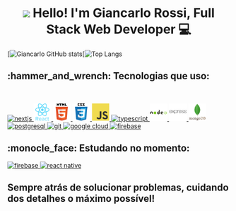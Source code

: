 <h1 align="center"><img src="https://i.giphy.com/media/KzJkzjggfGN5Py6nkT/200.webp" width="100"> Hello! I'm Giancarlo Rossi, Full Stack Web Developer 💻</h1>

[![Giancarlo GitHub stats](https://github-readme-stats.vercel.app/api?username=giankaz&show_icons=true&theme=dark)[![Top Langs](https://github-readme-stats.vercel.app/api/top-langs/?username=giankaz&layout=compact&theme=dark)


<h2 align="left">:hammer_and_wrench: Tecnologias que uso:</h2>

<br>

<p align="left">
<a href="https://nextjs.org/" target="_blank"> <img src="https://upload.wikimedia.org/wikipedia/commons/8/8e/Nextjs-logo.svg" alt="nextjs" width="40" height="40"/> </a>
<a href="https://reactjs.org/" target="_blank"> <img src="https://raw.githubusercontent.com/devicons/devicon/master/icons/react/react-original-wordmark.svg" alt="react" width="40" height="40"/> </a>
     <a href="https://www.w3.org/html/" target="_blank"> <img src="https://raw.githubusercontent.com/devicons/devicon/master/icons/html5/html5-original-wordmark.svg" alt="html5" width="40" height="40"/> </a>
    <a href="https://www.w3schools.com/css/" target="_blank"> <img src="https://raw.githubusercontent.com/devicons/devicon/master/icons/css3/css3-original-wordmark.svg" alt="css3" width="40" height="40"/> </a>
    <a href="https://developer.mozilla.org/en-US/docs/Web/JavaScript" target="_blank"> <img src="https://raw.githubusercontent.com/devicons/devicon/master/icons/javascript/javascript-original.svg" alt="javascript" width="40" height="40"/> </a>
     <a href="https://www.typescriptlang.org/" target="_blank"> <img src="https://upload.wikimedia.org/wikipedia/commons/4/4c/Typescript_logo_2020.svg" alt="typescript" width="40" height="40"/> </a>
      <a href="https://nodejs.org" target="_blank"> <img src="https://raw.githubusercontent.com/devicons/devicon/master/icons/nodejs/nodejs-original-wordmark.svg" alt="nodejs" width="40" height="40"/> </a>
    <a href="https://expressjs.com" target="_blank"> <img src="https://raw.githubusercontent.com/devicons/devicon/master/icons/express/express-original-wordmark.svg" alt="express" width="40" height="40"/> </a>
    <a href="https://www.mongodb.com/" target="_blank"> <img src="https://raw.githubusercontent.com/devicons/devicon/master/icons/mongodb/mongodb-original-wordmark.svg" alt="mongodb" width="40" height="40"/> </a>
      <a href="https://www.postgresql.org/" target="_blank"> <img src="https://www.vectorlogo.zone/logos/postgresql/postgresql-ar21.svg" alt="postgresql" width="40" height="40"/> </a>
<a href="https://git-scm.com/" target="_blank"> <img src="https://www.vectorlogo.zone/logos/git-scm/git-scm-icon.svg" alt="git" width="40" height="40"/> </a>
 <a href="https://cloud.google.com/" target="_blank"> <img src="https://www.vectorlogo.zone/logos/google_cloud/google_cloud-icon.svg" alt="google cloud" width="40" height="40"/> </a>
 <a href="https://firebase.google.com/" target="_blank"> <img src="https://www.vectorlogo.zone/logos/firebase/firebase-icon.svg" alt="firebase" width="40" height="40"/> </a>
     

</p>

<h2 align="left">:monocle_face: Estudando no momento:</h2>

<p align="left">
<a href="https://www.python.org/" target="_blank"> <img src="https://www.vectorlogo.zone/logos/python/python-vertical.svg" alt="firebase" width="40" height="40"/> </a>
<a href="https://reactnative.dev/" target="_blank"> <img src="https://cdn.worldvectorlogo.com/logos/react-native-1.svg" alt="react native" width="40" height="40"/> </a>


## Sempre atrás de solucionar problemas, cuidando dos detalhes o máximo possível!


